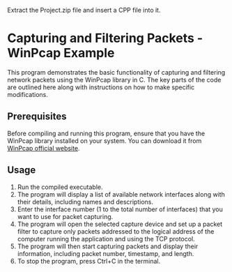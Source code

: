 Extract the Project.zip file and insert a CPP file into it.

# Capturing and Filtering Packets - WinPcap Example

This program demonstrates the basic functionality of capturing and filtering network packets using the WinPcap library in C. The key parts of the code are outlined here along with instructions on how to make specific modifications.

## Prerequisites

Before compiling and running this program, ensure that you have the WinPcap library installed on your system. You can download it from [WinPcap official website](https://www.winpcap.org/).

## Usage

1. Run the compiled executable.
2. The program will display a list of available network interfaces along with their details, including names and descriptions.
3. Enter the interface number (1 to the total number of interfaces) that you want to use for packet capturing.
4. The program will open the selected capture device and set up a packet filter to capture only packets addressed to the logical address of the computer running the application and using the TCP protocol.
5. The program will then start capturing packets and display their information, including packet number, timestamp, and length.
6. To stop the program, press Ctrl+C in the terminal.
